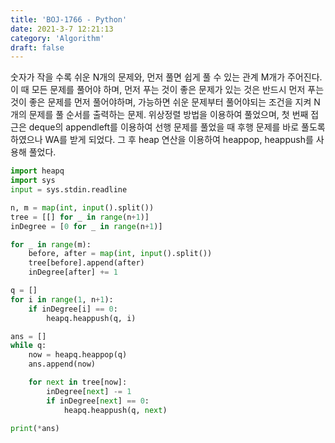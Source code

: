```yaml
---
title: 'BOJ-1766 - Python'
date: 2021-3-7 12:21:13
category: 'Algorithm'
draft: false
---
```

숫자가 작을 수록 쉬운 N개의 문제와, 먼저 풀면 쉽게 풀 수 있는 관계 M개가 주어진다. 이 때 모든 문제를 풀어야 하며, 먼저 푸는 것이 좋은 문제가 있는 것은 반드시 먼저 푸는 것이 좋은 문제를 먼저 풀어야하며, 가능하면 쉬운 문제부터 풀어야되는 조건을 지켜 N개의 문제를 풀 순서를 출력하는 문제. 위상정렬 방법을 이용하여 풀었으며, 첫 번째 접근은 deque의 appendleft를 이용하여 선행 문제를 풀었을 때 후행 문제를 바로 풀도록 하였으나 WA를 받게 되었다. 그 후 heap 연산을 이용하여 heappop, heappush를 사용해 풀었다.
```python
import heapq
import sys
input = sys.stdin.readline

n, m = map(int, input().split())
tree = [[] for _ in range(n+1)]
inDegree = [0 for _ in range(n+1)]

for _ in range(m):
    before, after = map(int, input().split())
    tree[before].append(after)
    inDegree[after] += 1

q = []
for i in range(1, n+1):
    if inDegree[i] == 0:
        heapq.heappush(q, i)

ans = []
while q:
    now = heapq.heappop(q)
    ans.append(now)

    for next in tree[now]:
        inDegree[next] -= 1
        if inDegree[next] == 0:
            heapq.heappush(q, next)

print(*ans)

```